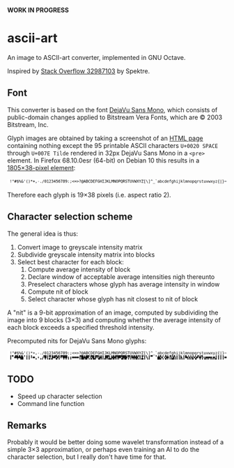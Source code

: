**WORK IN PROGRESS**

# ascii-art

An image to ASCII-art converter, implemented in GNU Octave.

Inspired by [Stack Overflow 32987103][so] by Spektre.

[so]: https://stackoverflow.com/q/32987103

## Font

This converter is based on the font [DejaVu Sans Mono][font],
which consists of public-domain changes applied to
Bitstream Vera Fonts, which are ©&nbsp;2003 Bitstream, Inc.

[font]: https://dejavu-fonts.github.io/

Glyph images are obtained by taking a screenshot of an [HTML page][html]
containing nothing except the 95 printable ASCII characters
`U+0020 SPACE` through `U+007E Tilde`
rendered in 32px DejaVu Sans Mono in a `<pre>` element.
In Firefox 68.10.0esr (64-bit) on Debian&nbsp;10
this results in a [1805×38-pixel element][png]:

![The 95 printable ASCII characters rendered in DejaVu Sans Mono][png]

Therefore each glyph is 19×38 pixels (i.e.&nbsp;aspect ratio 2).

[png]: glyphs/ascii.png
[html]: glyphs/ascii.html

## Character selection scheme

The general idea is thus:

1. Convert image to greyscale intensity matrix
2. Subdivide greyscale intensity matrix into blocks
3. Select best character for each block:
   1. Compute average intensity of block
   2. Declare window of acceptable average intensities nigh thereunto
   3. Preselect characters whose glyph has average intensity in window
   4. Compute nit of block
   5. Select character whose glyph has nit closest to nit of block

A "nit" is a 9-bit approximation of an image,
computed by subdividing the image into 9 blocks (3×3)
and computing whether the average intensity of each block
exceeds a specified threshold intensity.

Precomputed nits for DejaVu Sans Mono glyphs:

![The 95 printable ASCII characters with their nits below][nits]

[nits]: glyphs/ascii_with_nits_graphical.png

## TODO

* Speed up character selection
* Command line function

## Remarks

Probably it would be better doing some wavelet transformation
instead of a simple 3×3 approximation,
or perhaps even training an AI to do the character selection,
but I really don't have time for that.
